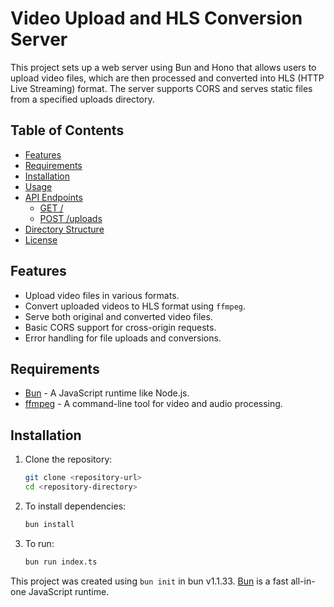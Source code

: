 # Video Upload and HLS Conversion Server

This project sets up a web server using Bun and Hono that allows users to upload video files, which are then processed and converted into HLS (HTTP Live Streaming) format. The server supports CORS and serves static files from a specified uploads directory.

## Table of Contents

- [Features](#features)
- [Requirements](#requirements)
- [Installation](#installation)
- [Usage](#usage)
- [API Endpoints](#api-endpoints)
  - [GET /](#get-)
  - [POST /uploads](#post-uploads)
- [Directory Structure](#directory-structure)
- [License](#license)

## Features

- Upload video files in various formats.
- Convert uploaded videos to HLS format using `ffmpeg`.
- Serve both original and converted video files.
- Basic CORS support for cross-origin requests.
- Error handling for file uploads and conversions.

## Requirements

- [Bun](https://bun.sh/) - A JavaScript runtime like Node.js.
- [ffmpeg](https://ffmpeg.org/) - A command-line tool for video and audio processing.

## Installation

1. Clone the repository:

   ```bash
   git clone <repository-url>
   cd <repository-directory>
   ```

2. To install dependencies:

   ```bash
   bun install
   ```

3. To run:

   ```bash
   bun run index.ts
   ```

This project was created using `bun init` in bun v1.1.33. [Bun](https://bun.sh) is a fast all-in-one JavaScript runtime.
